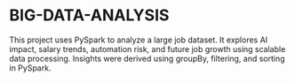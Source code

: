 # BIG-DATA-ANALYSIS
This project uses PySpark to analyze a large job dataset. It explores AI impact, salary trends, automation risk, and future job growth using scalable data processing. Insights were derived using groupBy, filtering, and sorting in PySpark.
